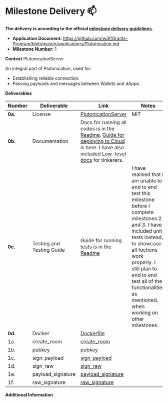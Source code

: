 # Milestone Delivery :mailbox:

**The delivery is according to the official [milestone delivery guidelines](https://github.com/w3f/Grants-Program/blob/master/docs/Support%20Docs/milestone-deliverables-guidelines.md).**  

* **Application Document:** https://github.com/w3f/Grants-Program/blob/master/applications/Plutonication.md
* **Milestone Number:** 1

**Context** PlutonicationServer

An integral part of Plutonication, used for:
- Establishing reliable connection.
- Passing payloads and messages between Wallets and dApps.

**Deliverables**

| Number | Deliverable | Link | Notes |
| ------------- | ------------- | ------------- |------------- |
| **0a.** | License | [PlutonicationServer](https://github.com/RostislavLitovkin/PlutonicationServer/blob/main/LICENSE) | MIT |
| **0b.** | Documentation | Docs for running all codes is in the [Readme](https://github.com/RostislavLitovkin/PlutonicationServer/#readme). [Guide for deploying to Cloud](https://plutonication-acnha.ondigitalocean.app/deploy) is here. I have also included [Low-level docs](https://plutonication-acnha.ondigitalocean.app/docs) for tinkerers. |  |
| **0c.** | Testing and Testing Guide | Guide for running tests is in the [Readme](https://github.com/RostislavLitovkin/PlutonicationServer/#readme) | I have realised that I am unable to end to end test this milestone before I complete milestones 2 and 3. I have included unit tests instead, to showcase all fuctions work properly. I still plan to end to end test all of the functionalities as mentioned, when working on other milestones. |
| **0d.** | Docker | [Dockerfile](https://github.com/RostislavLitovkin/PlutonicationServer/blob/milestone-delivery/Dockerfile) |  |
| 1a. | create_room | [create_room](https://github.com/RostislavLitovkin/PlutonicationServer/blob/c848a88cf5f28d47542f1be0d7cc2bdee927558f/plutonication/events.py#L39) |  |
| 1b. | pubkey | [pubkey](https://github.com/RostislavLitovkin/PlutonicationServer/blob/c848a88cf5f28d47542f1be0d7cc2bdee927558f/plutonication/events.py#L51) |  |
| 1c. | sign_payload | [sign_payload](https://github.com/RostislavLitovkin/PlutonicationServer/blob/c848a88cf5f28d47542f1be0d7cc2bdee927558f/plutonication/events.py#L65) |  |
| 1d. | sign_raw | [sign_raw](https://github.com/RostislavLitovkin/PlutonicationServer/blob/c848a88cf5f28d47542f1be0d7cc2bdee927558f/plutonication/events.py#L77) |  |
| 1e. | payload_signature | [payload_signature](https://github.com/RostislavLitovkin/PlutonicationServer/blob/c848a88cf5f28d47542f1be0d7cc2bdee927558f/plutonication/events.py#L89) |  |
| 1f. | raw_signature | [raw_signature](https://github.com/RostislavLitovkin/PlutonicationServer/blob/c848a88cf5f28d47542f1be0d7cc2bdee927558f/plutonication/events.py#L109C1-L109C1) |  |

**Additional Information**
